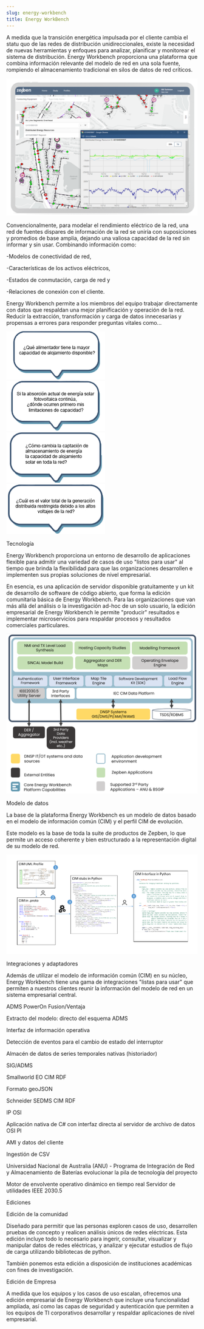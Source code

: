 ```yaml
---
slug: energy-workbench
title: Energy WorkBench
---
```


A medida que la transición energética impulsada por el cliente cambia el statu quo de las redes de distribución unidireccionales, existe la necesidad de nuevas herramientas y enfoques para analizar, planificar y monitorear el sistema de distribución.
Energy Workbench proporciona una plataforma que combina información relevante del modelo de red en una sola fuente, rompiendo el almacenamiento tradicional en silos de datos de red críticos.


![imagen](zepben%20grafica%201.png "alt")

Convencionalmente, para modelar el rendimiento eléctrico de la red, una red de fuentes dispares de información de la red se uniría con suposiciones y promedios de base amplia, dejando una valiosa capacidad de la red sin informar y sin usar.
Combinando información como:

-Modelos de conectividad de red,

-Características de los activos eléctricos,

-Estados de conmutación, carga de red y

-Relaciones de conexión con el cliente.

Energy Workbench permite a los miembros del equipo trabajar directamente con datos que respaldan una mejor planificación y operación de la red. Reducir la extracción, transformación y carga de datos innecesarias y propensas a errores para responder preguntas vitales como...

![imagen](question1.png "questions") ![imagen](question2.png "questions") ![imagen](question3.png "questions")![imagen](question4.png "questions")

Tecnología

Energy Workbench proporciona un entorno de desarrollo de aplicaciones flexible para admitir una variedad de casos de uso "listos para usar" al tiempo que brinda la flexibilidad para que las organizaciones desarrollen e implementen sus propias soluciones de nivel empresarial.

En esencia, es una aplicación de servidor disponible gratuitamente y un kit de desarrollo de software de código abierto, que forma la edición comunitaria básica de Energy Workbench.
Para las organizaciones que van más allá del análisis o la investigación ad-hoc de un solo usuario, la edición empresarial de Energy Workbench le permite "producir" resultados e implementar microservicios para respaldar procesos y resultados comerciales particulares.


![imagen](zepben-grafica-3.png "EWB3")

Modelo de datos

La base de la plataforma Energy Workbench es un modelo de datos basado en el modelo de información común (CIM) y el perfil CIM de evolución.

Este modelo es la base de toda la suite de productos de Zepben, lo que permite un acceso coherente y bien estructurado a la representación digital de su modelo de red.

![imagen](zepben%20grafica%204.png "EWB4")

Integraciones y adaptadores

Además de utilizar el modelo de información común (CIM) en su núcleo, Energy Workbench tiene una gama de integraciones "listas para usar" que permiten a nuestros clientes reunir la información del modelo de red en un sistema empresarial central.

ADMS PowerOn Fusion/Ventaja

Extracto del modelo: directo del esquema ADMS

Interfaz de información operativa

Detección de eventos para el cambio de estado del interruptor

Almacén de datos de series temporales nativas (historiador)

SIG/ADMS

Smallworld EO CIM RDF

Formato geoJSON

Schneider SEDMS CIM RDF

IP OSI

Aplicación nativa de C# con interfaz directa al servidor de archivo de datos OSI PI

AMI y datos del cliente

Ingestión de CSV

Universidad Nacional de Australia (ANU) - Programa de Integración de Red y Almacenamiento de Baterías
evolucionar la pila de tecnología del proyecto

Motor de envolvente operativo dinámico en tiempo real
Servidor de utilidades IEEE 2030.5


Ediciones

Edición de la comunidad

Diseñado para permitir que las personas exploren casos de uso, desarrollen pruebas de concepto y realicen análisis únicos de redes eléctricas. Esta edición incluye todo lo necesario para ingerir, consultar, visualizar y manipular datos de redes eléctricas, y analizar y ejecutar estudios de flujo de carga utilizando bibliotecas de python.

También ponemos esta edición a disposición de instituciones académicas con fines de investigación.

Edición de Empresa

A medida que los equipos y los casos de uso escalan, ofrecemos una edición empresarial de Energy Workbench que incluye una funcionalidad ampliada, así como las capas de seguridad y autenticación que permiten a los equipos de TI corporativos desarrollar y respaldar aplicaciones de nivel empresarial.
